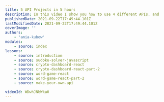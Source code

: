 ```yaml
---
title: 5 API Projects in 5 hours
description: In this video I show you how to use 4 different APIs, and create your own. We will use a Sudoku Solver API, a Crypto Exchange Rate API, A Crypto News API, A Word Association API and create a WebScraper API.
publishedDate: 2021-09-22T17:49:44.101Z
lastModifiedDate: 2021-09-22T17:49:44.101Z
coverImage: ''
authors:
    - 'ania-kubow'
modules:
    - source: index
lessons:
    - source: introduction
    - source: sudoku-solver-javascript
    - source: crypto-dashboard-react
    - source: crypto-dashboard-react-part-2
    - source: word-game-react
    - source: word-game-react-part-2
    - source: make-your-own-api

videoId: WDwhJNbWka0
---
```

